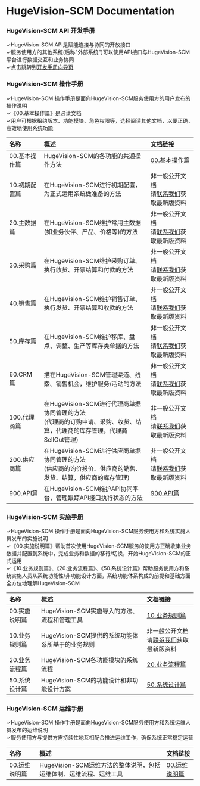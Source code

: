 
# HugeVision-SCM Documentation

### **HugeVision-SCM API 开发手册**
✓HugeVision-SCM API是赋能连接与协同的开放接口<br>
✓服务使用方的其他系统(后称"外部系统")可以使用API接口与HugeVision-SCM平台进行数据交互和业务协同<br>
✓点击跳转到[开发手册向导页](api.md)<br>

### **HugeVision-SCM 操作手册**

✓HugeVision-SCM 操作手册是面向HugeVision-SCM服务使用方的用户发布的操作说明<br>
✓《00.基本操作篇》是必读文档<br>
✓用户可根据租约版本、功能模块、角色权限等，选择阅读其他文档，以便正确、高效地使用系统功能<br>

|名称|概述|文档链接|
|:--|:---|:--|
00.基本操作篇|HugeVision-SCM的各功能的共通操作方法|[00.基本操作篇](manuals/PNG/HugeVision-SCM操作手册-00.基本操作篇/index.md)|
10.初期配置篇|在HugeVision-SCM进行初期配置，为正式运用系统做准备的方法|非一般公开文档<br>请[联系我们](https://www.ivision-china.cn/contact-rgt.html)获取最新版资料|
20.主数据篇|在HugeVision-SCM维护常用主数据(如业务伙伴、产品、价格等)的方法|非一般公开文档<br>请[联系我们](https://www.ivision-china.cn/contact-rgt.html)获取最新版资料|
30.采购篇|在HugeVision-SCM维护采购订单、执行收货、开票结算和付款的方法|非一般公开文档<br>请[联系我们](https://www.ivision-china.cn/contact-rgt.html)获取最新版资料|
40.销售篇|在HugeVision-SCM维护销售订单、执行发货、开票结算和收款的方法|非一般公开文档<br>请[联系我们](https://www.ivision-china.cn/contact-rgt.html)获取最新版资料|
50.库存篇|在HugeVision-SCM维护移库、盘点、调整、生产等库存类单据的方法|非一般公开文档<br>请[联系我们](https://www.ivision-china.cn/contact-rgt.html)获取最新版资料|
60.CRM篇|描在HugeVision-SCM管理渠道、线索、销售机会，维护服务/活动的方法|非一般公开文档<br>请[联系我们](https://www.ivision-china.cn/contact-rgt.html)获取最新版资料|
100.代理商篇|在HugeVision-SCM进行代理商单据协同管理的方法<br>(代理商的订购申请、采购、收货、结算，代理商的库存管理，代理商SellOut管理)|非一般公开文档<br>请[联系我们](https://www.ivision-china.cn/contact-rgt.html)获取最新版资料|
200.供应商篇|在HugeVision-SCM进行供应商单据协同管理的方法<br>(供应商的询价报价、供应商的销售、发货、结算，供应商的库存管理)|非一般公开文档<br>请[联系我们](https://www.ivision-china.cn/contact-rgt.html)获取最新版资料|
900.API篇|在HugeVision-SCM维护API协同平台，管理跟踪API接口执行状态的方法|[900.API篇](manuals/PNG/HugeVision-SCM操作手册-900.API篇/index.md)|

### **HugeVision-SCM 实施手册**

✓HugeVision-SCM 操作手册是面向HugeVision-SCM服务使用方和系统实施人员发布的实施说明<br>
✓《00.实施说明篇》帮助首次使用HugeVision-SCM服务的使用方正确收集业务数据并配置到系统中，完成业务和数据的移行/切换，开始HugeVision-SCM的正式运用<br>
✓《10.业务规则篇》、《20.业务流程篇》、《50.系统设计篇》帮助服务使用方和系统实施人员从系统功能性/非功能设计方面，系统功能体系构成的前提和基础方面全方位地理解HugeVision-SCM<br>

|名称|概述|文档链接|
|:--|:---|:--|
00.实施说明篇|HugeVision-SCM实施导入的方法、流程和管理工具|[10.业务规则篇](manuals/PNG/HugeVision-SCM实施手册-00.实施说明篇/index.md)|
10.业务规则篇|HugeVision-SCM提供的系统功能体系所基于的业务规则|非一般公开文档<br>请[联系我们](https://www.ivision-china.cn/contact-rgt.html)获取最新版资料|
20.业务流程篇|HugeVision-SCM各功能模块的系统流程|[20.业务流程篇](manuals/PNG/HugeVision-SCM实施手册-20.业务流程篇/index.md)|
50.系统设计篇|HugeVision-SCM的功能设计和非功能设计方案|[50.系统设计篇](manuals/PNG/HugeVision-SCM实施手册-50.系统设计篇/index.md)|

### **HugeVision-SCM 运维手册**

✓HugeVision-SCM 操作手册是面向HugeVision-SCM服务使用方和系统运维人员发布的运维说明<br>
✓服务使用方与提供方需持续性地互相配合推进运维工作，确保系统正常稳定运营

|名称|概述|文档链接|
|:--|:---|:--|
00.运维说明篇|HugeVision-SCM运维方法的整体说明，包括运维体制、运维流程、运维工具|[00.运维说明篇](manuals/PNG/HugeVision-SCM运维手册-00.运维说明篇/index.md)|

